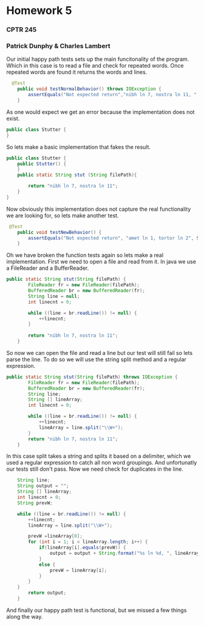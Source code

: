 # Homework 5
### CPTR 245
### Patrick Dunphy & Charles Lambert

Our initial happy path tests sets up the main funcitonality of the program.
Which in this case is to read a file and check for repeated words.
Once repeated words are found it returns the words and lines.

```java
  @Test
    public void testNormalBehavior() throws IOException {
        assertEquals("Not expected return","nibh ln 7, nostra ln 11, ",Stutter.stut("/home/charlie/School/Fall_2017/Software_Testing/HW/CPTR245HW5/tests/blah.txt"));
    }
```

As one would expect we get an error because the implementation does not exist.
```java
public class Stutter {
}
```

So lets make a basic implementation that fakes the result.
```java
public class Stutter {
    public Stutter() {
    }
    public static String stut (String filePath){

        return "nibh ln 7, nostra ln 11";
    }
}
```

Now obviously this implementation does not capture the real functionality we are looking for, so lets make another test.
```java
 @Test
    public void testNewBehavior() {
        assertEquals("Not expected return", "amet ln 1, tortor ln 2", Stutter.stut("blah2.txt"));
    }
```

Oh we have broken the function tests again so lets make a real implementation.
First we need to open a file and read from it. In java we use a FileReader and a BufferReader.
```java
public static String stut(String filePath) {
        FileReader fr = new FileReader(filePath);
        BufferedReader br = new BufferedReader(fr);
        String line = null;
        int linecnt = 0;

        while ((line = br.readLine()) != null) {
            ++linecnt;
        }
        
        return "nibh ln 7, nostra ln 11";
    }
```

So now we can open the file and read a line but our test will still fail so lets parse the line.
To do so we will use the string split method and a regular expression.
```java
public static String stut(String filePath) throws IOException {
        FileReader fr = new FileReader(filePath);
        BufferedReader br = new BufferedReader(fr);
        String line;
        String [] lineArray;
        int linecnt = 0;

        while ((line = br.readLine()) != null) {
            ++linecnt;
            lineArray = line.split("\\W+");
        }
        return "nibh ln 7, nostra ln 11";
    }
```
In this case split takes a string and splits it based on a delimiter, which we used a regular expression to catch all non word groupings.
And unfortunatly our tests still don't pass. Now we need check for duplicates in the line.

```java
    String line;
    String output = "";
    String [] lineArray;
    int linecnt = 0;
    String prevW;

    while ((line = br.readLine()) != null) {
        ++linecnt;
        lineArray = line.split("\\W+");

        prevW =lineArray[0];
        for (int i = 1; i < lineArray.length; i++) {
            if(lineArray[i].equals(prevW)) {
                output = output + String.format("%s ln %d, ", lineArray[i], linecnt);
            }
            else {
                prevW = lineArray[i];
            }
        }
    }
        return output;
    }
```
And finally our happy path test is functional, but we missed a few things along the way.

